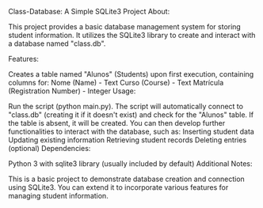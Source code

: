 
Class-Database: A Simple SQLite3 Project
About:

This project provides a basic database management system for storing student information. It utilizes the SQLite3 library to create and interact with a database named "class.db".

Features:

Creates a table named "Alunos" (Students) upon first execution, containing columns for:
Nome (Name) - Text
Curso (Course) - Text
Matrícula (Registration Number) - Integer
Usage:

Run the script (python main.py).
The script will automatically connect to "class.db" (creating it if it doesn't exist) and check for the "Alunos" table.
If the table is absent, it will be created.
You can then develop further functionalities to interact with the database, such as:
Inserting student data
Updating existing information
Retrieving student records
Deleting entries (optional)
Dependencies:

Python 3 with sqlite3 library (usually included by default)
Additional Notes:

This is a basic project to demonstrate database creation and connection using SQLite3.
You can extend it to incorporate various features for managing student information.